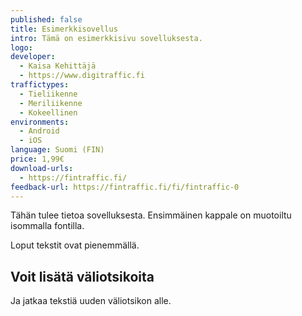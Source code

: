 ```yaml
---
published: false
title: Esimerkkisovellus
intro: Tämä on esimerkkisivu sovelluksesta.
logo:
developer:
  - Kaisa Kehittäjä
  - https://www.digitraffic.fi
traffictypes:
  - Tieliikenne
  - Meriliikenne
  - Kokeellinen
environments:
  - Android
  - iOS
language: Suomi (FIN)
price: 1,99€
download-urls:
  - https://fintraffic.fi/
feedback-url: https://fintraffic.fi/fi/fintraffic-0
---
```


Tähän tulee tietoa sovelluksesta. Ensimmäinen kappale on muotoiltu isommalla
fontilla.

Loput tekstit ovat pienemmällä.

## Voit lisätä väliotsikoita

Ja jatkaa tekstiä uuden väliotsikon alle.
